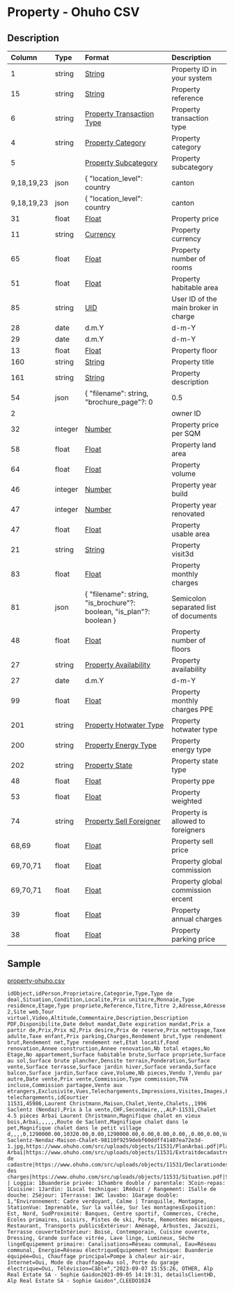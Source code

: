# Property - Ohuho CSV

## Description

| Column | Type | Format | Description |
| :--- | :--- | :--- | :--- |
| 1 | string | [String](https://en.wikipedia.org/wiki/String_(computer_science)) | Property ID in your system |
| 15 | string | [String](https://en.wikipedia.org/wiki/String_(computer_science)) | Property reference |
| 6 | string | [Property Transaction Type](../values/property_transaction_type_id.md) | Property transaction type |
| 4 | string | [Property Category](../values/property_category_id.md) | Property category |
| 5 |  | [Property Subcategory](../values/property_subcategory_id.md) | Property subcategory |
| 9,18,19,23 | json | { "location_level": country|canton|district|zone|city|quarter, "location_name": string, "zip": string, "line1": string, "line2": string, "line3": string, "environment_id": string, "altitude": string, "longitude": string, "latitude": string } | Property real location |
| 9,18,19,23 | json | { "location_level": country|canton|district|zone|city|quarter, "location_name": string, "zip": string, "line1": string, "line2": string, "line3": string, "environment_id": string, "altitude": string, "longitude": string, "latitude": string } | Property alternate location |
| 31 | float | [Float](https://en.wikipedia.org/wiki/Decimal) | Property price |
| 11 | string | [Currency](../values/currency_id.md) | Property currency |
| 65 | float | [Float](https://en.wikipedia.org/wiki/Decimal) | Property number of rooms |
| 51 | float | [Float](https://en.wikipedia.org/wiki/Decimal) | Property habitable area |
| 85 | string | [UID](https://en.wikipedia.org/wiki/Unique_identifier) | User ID of the main broker in charge |
| 28 | date | d.m.Y | d-m-Y | Y-m-d | Property mandate start date |
| 29 | date | d.m.Y | d-m-Y | Y-m-d | Property mandate end date |
| 13 | float | [Float](https://en.wikipedia.org/wiki/Decimal) | Property floor |
| 160 | string | [String](https://en.wikipedia.org/wiki/String_(computer_science)) | Property title |
| 161 | string | [String](https://en.wikipedia.org/wiki/String_(computer_science)) | Property description |
| 54 | json | { "filename": string, "brochure_page"?: 0|0.5|1, "is_website"?: boolean, "is_portal"?: boolean, "is_plan"?: boolean } | Semicolon separated list of photos |
| 2 |  |  | owner ID |
| 32 | integer | [Number](https://en.wikipedia.org/wiki/Integer) | Property price per SQM |
| 58 | float | [Float](https://en.wikipedia.org/wiki/Decimal) | Property land area |
| 64 | float | [Float](https://en.wikipedia.org/wiki/Decimal) | Property volume |
| 46 | integer | [Number](https://en.wikipedia.org/wiki/Integer) | Property year build |
| 47 | integer | [Number](https://en.wikipedia.org/wiki/Integer) | Property year renovated |
| 47 | float | [Float](https://en.wikipedia.org/wiki/Decimal) | Property usable area |
| 21 | string | [String](https://en.wikipedia.org/wiki/String_(computer_science)) | Property visit3d |
| 83 | float | [Float](https://en.wikipedia.org/wiki/Decimal) | Property monthly charges |
| 81 | json | { "filename": string, "is_brochure"?: boolean, "is_plan"?: boolean } | Semicolon separated list of documents |
| 48 | float | [Float](https://en.wikipedia.org/wiki/Decimal) | Property number of floors |
| 27 | string | [Property Availability](../values/property_availability_id.md) | Property availability |
| 27 | date | d.m.Y | d-m-Y | Y-m-d | Property availability date |
| 99 | float | [Float](https://en.wikipedia.org/wiki/Decimal) | Property monthly charges PPE |
| 201 | string | [Property Hotwater Type](../values/property_hotwater_type_id.md) | Property hotwater type |
| 200 | string | [Property Energy Type](../values/property_energy_type_id.md) | Property energy type |
| 202 | string | [Property State](../values/property_state_id.md) | Property state type |
| 48 | float | [Float](https://en.wikipedia.org/wiki/Decimal) | Property ppe |
| 53 | float | [Float](https://en.wikipedia.org/wiki/Decimal) | Property weighted |
| 74 | string | [Property Sell Foreigner](../values/property_sell_foreigner_id.md) | Property is allowed to foreigners |
| 68,69 | float | [Float](https://en.wikipedia.org/wiki/Decimal) | Property sell price |
| 69,70,71 | float | [Float](https://en.wikipedia.org/wiki/Decimal) | Property global commission |
| 69,70,71 | float | [Float](https://en.wikipedia.org/wiki/Decimal) | Property global commission ercent |
| 39 | float | [Float](https://en.wikipedia.org/wiki/Decimal) | Property annual charges |
| 38 | float | [Float](https://en.wikipedia.org/wiki/Decimal) | Property parking price |

## Sample

[property-ohuho.csv](../samples/property-ohuho.csv)
```
idObject,idPerson,Proprietaire,Categorie,Type,Type de deal,Situation,Condition,Localite,Prix unitaire,Monnaie,Type residence,Etage,Type propriete,Reference,Titre,Titre 2,Adresse,Adresse 2,Site web,Tour virtuel,Video,Altitude,Commentaire,Description,Description PDF,Disponibilite,Date debut mandat,Date expiration mandat,Prix a partir de,Prix,Prix m2,Prix desire,Prix de reserve,Prix nettoyage,Taxe adulte,Taxe enfant,Prix parking,Charges,Rendement brut,Type rendement brut,Rendement net,Type rendement net,Etat locatif,Fond renovation,Annee construction,Annee renovation,Nb total etages,No Etage,No appartement,Surface habitable brute,Surface propriete,Surface au sol,Surface brute plancher,Densite terrain,Ponderation,Surface vente,Surface terrasse,Surface jardin hiver,Surface veranda,Surface balcon,Surface jardin,Surface cave,Volume,Nb pieces,Vendu ?,Vendu par autre,Date vente,Prix vente,Commission,Type commission,TVA incluse,Commission partagee,Vente aux etrangers,Exclusivite,Vues,Telechargements,Impressions,Visites,Images,PDFs,Pieces,Attributs,Liste telechargements,idCourtier
11531,45986,Laurent Christmann,Maison,Chalet,Vente,Chalets,,1996 Saclentz (Nendaz),Prix à la vente,CHF,Secondaire,,,ALP-11531,Chalet 4.5 pièces Arbaï Laurent Christmann,Magnifique chalet en vieux bois,Arbaï,,,,,,Route de Saclent,Magnifique chalet dans le pet,Magnifique chalet dans le petit village d,,,,0,1290000.00,10320.00,0.00,1290000.00,0.00,0.00,0.00,,0.00,0.00,VALUE,0.00,VALUE,0.00,0.00,2012,,2,,,,756.00,,,,0.00,125.00,,,,,,,,4.50,0,0,,0.00,3.00,PERCENTAGE,0,0,1,0,4,8,,,https://www.ohuho.com/src/uploads/objects/11531/orig_Vente-Saclentz-Nendaz-Maison-Chalet-98110f9259debf60ddff41407ea72e3d-1.jpg,https://www.ohuho.com/src/uploads/objects/11531/PlanArbai.pdf|Plan Arbaï|https://www.ohuho.com/src/uploads/objects/11531/Extraitdecadastre.pdf|Extrait de cadastre|https://www.ohuho.com/src/uploads/objects/11531/Declarationdescharges.pdf|Déclaration des charges|https://www.ohuho.com/src/uploads/objects/11531/Situation.pdf|Situation|https://www.ohuho.com/src/uploads/objects/11531/Parcelle.pdf|Parcelle|,Balcon | Loggia: 1Buanderie privée: 1Chambre double / parentale: 3Coin-repas: 1Cuisine: 1Jardin: 1Local technique: 1Réduit / Rangement: 1Salle de douche: 2Séjour: 1Terrasse: 1WC lavabo: 1Garage double: 1,"Environnement: Cadre verdoyant, Calme | Tranquille, Montagne, StationVue: Imprenable, Sur la vallée, Sur les montagnesExposition: Est, Nord, SudProximité: Banques, Centre sportif, Commerces, Crèche, Ecoles primaires, Loisirs, Pistes de ski, Poste, Remontées mécaniques, Restaurant, Transports publicsExtérieur: Aménagé, Arbustes, Jacuzzi, Terrasse couverteIntérieur: Boisé, Contemporain, Cuisine ouverte, Dressing, Grande surface vitrée, Lave linge, Lumineux, Sèche lingeEquipement primaire: Canalisations=Réseau communal, Eau=Réseau communal, Energie=Réseau électriqueEquipement technique: Buanderie équipée=Oui, Chauffage principal=Pompe à chaleur air-air, Internet=Oui, Mode de chauffage=Au sol, Porte du garage électrique=Oui, Télévision=Câble","2023-09-07 15:55:26, OTHER, Alp Real Estate SA - Sophie Gaidon2023-09-05 14:19:31, detailsClientHD, Alp Real Estate SA - Sophie Gaidon",CLEEDO1024
```
